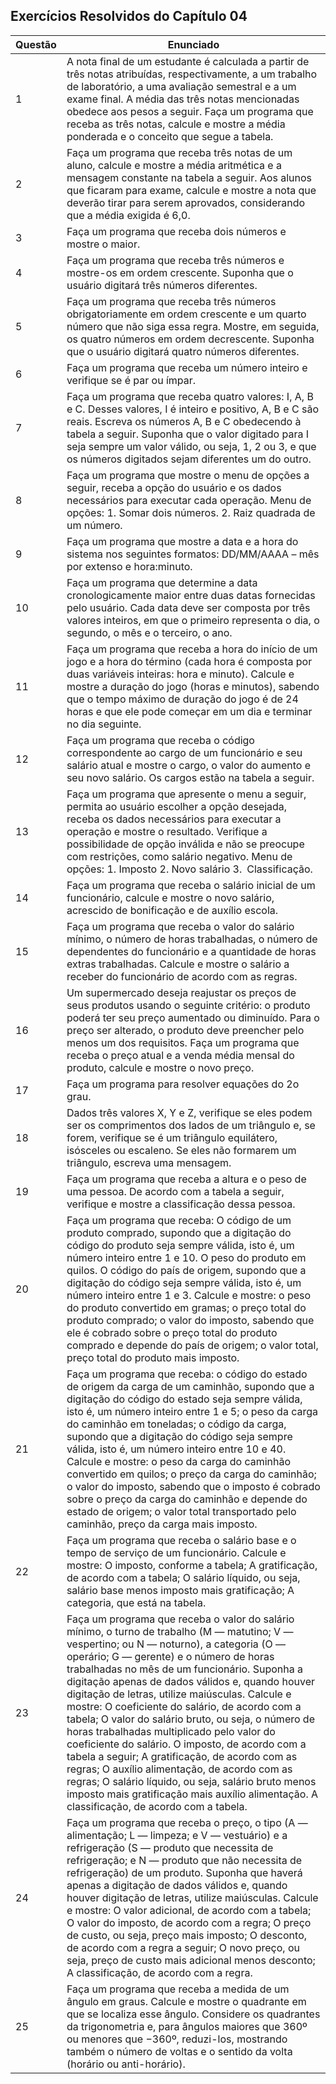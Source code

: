 ## Exercícios Resolvidos do Capítulo 04

|Questão|Enunciado|
|-------|---------|
|1|A nota final de um estudante é calculada a partir de três notas atribuídas, respectivamente, a um trabalho de laboratório, a uma avaliação semestral e a um exame final. A média das três notas mencionadas obedece aos pesos a seguir. Faça um programa que receba as três notas, calcule e mostre a média ponderada e o conceito que segue a tabela.|
|2|Faça um programa que receba três notas de um aluno, calcule e mostre a média aritmética e a mensagem constante na tabela a seguir. Aos alunos que ficaram para exame, calcule e mostre a nota que deverão tirar para serem aprovados, considerando que a média exigida é 6,0.|
|3|Faça um programa que receba dois números e mostre o maior.|
|4|Faça um programa que receba três números e mostre-os em ordem crescente. Suponha que o usuário digitará três números diferentes.|
|5|Faça um programa que receba três números obrigatoriamente em ordem crescente e um quarto número que não siga essa regra. Mostre, em seguida, os quatro números em ordem decrescente. Suponha que o usuário digitará quatro números diferentes.|
|6|Faça um programa que receba um número inteiro e verifique se é par ou ímpar.|
|7|Faça um programa que receba quatro valores: I, A, B e C. Desses valores, I é inteiro e positivo, A, B e C são reais. Escreva os números A, B e C obedecendo à tabela a seguir. Suponha que o valor digitado para I seja sempre um valor válido, ou seja, 1, 2 ou 3, e que os números digitados sejam diferentes um do outro.|
|8|Faça um programa que mostre o menu de opções a seguir, receba a opção do usuário e os dados necessários para executar cada operação. Menu de opções: 1. Somar dois números. 2. Raiz quadrada de um número.|
|9|Faça um programa que mostre a data e a hora do sistema nos seguintes formatos: DD/MM/AAAA – mês por extenso e hora:minuto.|
|10|Faça um programa que determine a data cronologicamente maior entre duas datas fornecidas pelo usuário. Cada data deve ser composta por três valores inteiros, em que o primeiro representa o dia, o segundo, o mês e o terceiro, o ano.|
|11|Faça um programa que receba a hora do início de um jogo e a hora do término (cada hora é composta por duas variáveis inteiras: hora e minuto). Calcule e mostre a duração do jogo (horas e minutos), sabendo que o tempo máximo de duração do jogo é de 24 horas e que ele pode começar em um dia e terminar no dia seguinte.|
|12|Faça um programa que receba o código correspondente ao cargo de um funcionário e seu salário atual e mostre o cargo, o valor do aumento e seu novo salário. Os cargos estão na tabela a seguir.|
|13|Faça um programa que apresente o menu a seguir, permita ao usuário escolher a opção desejada, receba os dados necessários para executar a operação e mostre o resultado. Verifique a possibilidade de opção inválida e não se preocupe com restrições, como salário negativo. Menu de opções: 1. Imposto 2. Novo salário 3. Classificação.|
|14|Faça um programa que receba o salário inicial de um funcionário, calcule e mostre o novo salário, acrescido de bonificação e de auxílio escola.|
|15|Faça um programa que receba o valor do salário mínimo, o número de horas trabalhadas, o número de dependentes do funcionário e a quantidade de horas extras trabalhadas. Calcule e mostre o salário a receber do funcionário de acordo com as regras.|
|16|Um supermercado deseja reajustar os preços de seus produtos usando o seguinte critério: o produto poderá ter seu preço aumentado ou diminuído. Para o preço ser alterado, o produto deve preencher pelo menos um dos requisitos. Faça um programa que receba o preço atual e a venda média mensal do produto, calcule e mostre o novo preço.|
|17|Faça um programa para resolver equações do 2o grau.|
|18|Dados três valores X, Y e Z, verifique se eles podem ser os comprimentos dos lados de um triângulo e, se forem, verifique se é um triângulo equilátero, isósceles ou escaleno. Se eles não formarem um triângulo, escreva uma mensagem.|
|19|Faça um programa que receba a altura e o peso de uma pessoa. De acordo com a tabela a seguir, verifique e mostre a classificação dessa pessoa.|
|20|Faça um programa que receba: O código de um produto comprado, supondo que a digitação do código do produto seja sempre válida, isto é, um número inteiro entre 1 e 10. O peso do produto em quilos. O código do país de origem, supondo que a digitação do código seja sempre válida, isto é, um número inteiro entre 1 e 3. Calcule e mostre: o peso do produto convertido em gramas; o preço total do produto comprado; o valor do imposto, sabendo que ele é cobrado sobre o preço total do produto comprado e depende do país de origem; o valor total, preço total do produto mais imposto.|
|21|Faça um programa que receba: o código do estado de origem da carga de um caminhão, supondo que a digitação do código do estado seja sempre válida, isto é, um número inteiro entre 1 e 5; o peso da carga do caminhão em toneladas; o código da carga, supondo que a digitação do código seja sempre válida, isto é, um número inteiro entre 10 e 40. Calcule e mostre: o peso da carga do caminhão convertido em quilos; o preço da carga do caminhão; o valor do imposto, sabendo que o imposto é cobrado sobre o preço da carga do caminhão e depende do estado de origem; o valor total transportado pelo caminhão, preço da carga mais imposto.|
|22|Faça um programa que receba o salário base e o tempo de serviço de um funcionário. Calcule e mostre: O imposto, conforme a tabela; A gratificação, de acordo com a tabela; O salário líquido, ou seja, salário base menos imposto mais gratificação; A categoria, que está na tabela.|
|23|Faça um programa que receba o valor do salário mínimo, o turno de trabalho (M — matutino; V — vespertino; ou N — noturno), a categoria (O — operário; G — gerente) e o número de horas trabalhadas no mês de um funcionário. Suponha a digitação apenas de dados válidos e, quando houver digitação de letras, utilize maiúsculas. Calcule e mostre: O coeficiente do salário, de acordo com a tabela; O valor do salário bruto, ou seja, o número de horas trabalhadas multiplicado pelo valor do coeficiente do salário. O imposto, de acordo com a tabela a seguir; A gratificação, de acordo com as regras; O auxílio alimentação, de acordo com as regras; O salário líquido, ou seja, salário bruto menos imposto mais gratificação mais auxílio alimentação. A classificação, de acordo com a tabela.|
|24|Faça um programa que receba o preço, o tipo (A — alimentação; L — limpeza; e V — vestuário) e a refrigeração (S — produto que necessita de refrigeração; e N — produto que não necessita de refrigeração) de um produto. Suponha que haverá apenas a digitação de dados válidos e, quando houver digitação de letras, utilize maiúsculas. Calcule e mostre: O valor adicional, de acordo com a tabela; O valor do imposto, de acordo com a regra; O preço de custo, ou seja, preço mais imposto; O desconto, de acordo com a regra a seguir; O novo preço, ou seja, preço de custo mais adicional menos desconto; A classificação, de acordo com a regra.|
|25|Faça um programa que receba a medida de um ângulo em graus. Calcule e mostre o quadrante em que se localiza esse ângulo. Considere os quadrantes da trigonometria e, para ângulos maiores que 360º ou menores que −360º, reduzi-los, mostrando também o número de voltas e o sentido da volta (horário ou anti-horário).|
